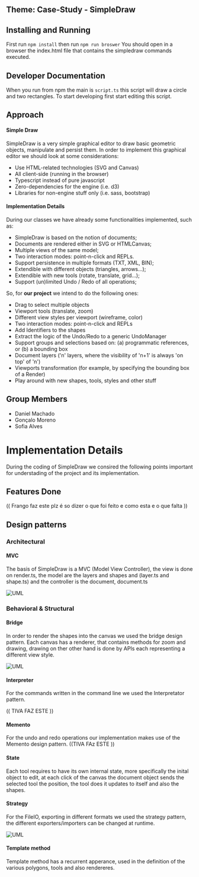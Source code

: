 ## Theme: Case-Study - SimpleDraw

## Installing and Running

First run `npm install`
then run `npm run broswer`
You should open in a browser the index.html file that contains the simpledraw commands executed.

## Developer Documentation

When you run from npm the main is `script.ts` this script will draw a circle and two rectangles.
To start developing first start editing this script.


## Approach

#### Simple Draw

SimpleDraw is a very simple  graphical editor to draw basic geometric objects, manipulate and persist them. In order to implement this graphical editor we should look at some considerations:

* Use HTML-related technologies (SVG and Canvas)
* All client-side (running in the browser)
* Typescript instead of pure javascript 
* Zero-dependencies for the engine (i.e. d3)
* Libraries for non-engine stuff only (i.e. sass, bootstrap)
 
#### Implementation Details

During our classes we have already some functionalities implemented, such as:

* SimpleDraw is based on the notion of documents;
* Documents are rendered either in SVG or HTMLCanvas;
* Multiple views of the same model;
* Two interaction modes: point-n-click and REPLs.
* Support persistence in multiple formats (TXT, XML, BIN);
* Extendible with different objects (triangles, arrows…);
* Extendible with new tools (rotate, translate, grid…);
* Support (un)limited Undo / Redo of all operations;


So, for **our project** we intend to do the following ones:

* Drag to select multiple objects
* Viewport tools (translate, zoom)
* Different view styles per viewport (wireframe, color)
* Two interaction modes: point-n-click and REPLs
* Add Identifiers to the shapes
* Extract the logic of the Undo/Redo to a generic UndoManager
* Support groups and selections based on: (a) programmatic references, or (b) a bounding box
* Document layers ('n' layers, where the visibility of 'n+1' is always 'on top' of 'n')
* Viewports transformation (for example, by specifying the bounding box of a Render)
* Play around with new shapes, tools, styles and other stuff

## Group Members
* Daniel Machado
* Gonçalo Moreno
* Sofia Alves


# Implementation Details

During the coding of SimpleDraw we consired the following points important for understading of the project and its implementation.

## Features Done

(( Frango faz este plz é so dizer o que foi feito e como esta e o que falta ))

## Design patterns

### Architectural

#### MVC

The basis of SimpleDraw is a MVC (Model View Controller), the view is done on render.ts, the model are the layers and shapes and (layer.ts and shape.ts) and the controller is the document, document.ts

![UML](https://raw.githubusercontent.com/sofia-bahamonde/feup-asso/master/MVC.jpg)


### Behavioral & Structural

#### Bridge

In order to render the shapes into the canvas we used the bridge design pattern.
Each canvas has a renderer, that contains methods for zoom and drawing, drawing on ther other hand is done by APIs each representing a different view style.

![UML](https://raw.githubusercontent.com/sofia-bahamonde/feup-asso/master/bridge.jpg)

#### Interpreter

For the commands written in the command line we used the Interpretator pattern.

 (( TIVA FAZ ESTE ))

#### Memento

For the undo and redo operations our implementation makes use of the Memento design pattern. 
((TIVA FAz ESTE ))

#### State

Each tool requires to have its own internal state, more specifically the inital object to edit, at each click of the canvas the document object sends the selected tool the position, the tool does it updates to itself and also the shapes.

#### Strategy

For the FileIO, exporting in different formats we used the strategy pattern, the different exporters/importers can be changed at runtime.

![UML](https://github.com/sofia-bahamonde/feup-asso/blob/master/strategy.jpg)


#### Template method

Template method has a recurrent apperance, used in the definition of the various polygons, tools and also rendereres.






